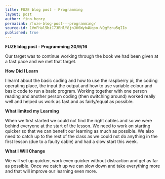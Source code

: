 ```yaml
---
title: FUZE blog post - Programming
layout: post
author: finn.henry
permalink: /fuze-blog-post---programming/
source-id: 1VmFHal5biC73RHlY8jnJ06Wyb4Uqoo-VQgYznu5qIIo
published: true
---
```

**FUZE blog post - Programming 20/9/16**

Our target was to continue working through the book we had been given at a fast pace and we met that target.

**How Did I Learn**

I learnt about the basic coding and how to use the raspberry pi, the coding operating place, the input the output and how to use variable colour and basic code to run a basic program. Working together with one person reading and another person coding (then switching around) worked really well and helped us work as fast and as fairly/equal as possible.

**What limited my Learning**

When we first started we could not find the right cables and so we were behind everyone at the start of the lesson. We need to work on starting quicker so that we can benefit our learning as much as possible. We also need to catch up to the rest of the class as we could not do anything in the first lesson (due to a faulty cable) and had a slow start this week.

**What I Will Change**

We will set up quicker, work even quicker without distraction and get as far as possible. Once we catch up we can slow down and take everything more and that will improve our learning even more. 

